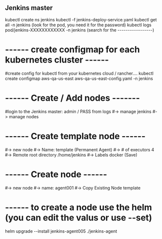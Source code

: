 ## Jenkins master
kubectl create ns jenkins
kubectl -f jenkins-deploy-service.yaml
kubectl get all -n jenkins (look for the pod, you need it for the password)
kubectl logs pod/jenkins-XXXXXXXXXXXX -n jenkins (search for the ------------------)
# ------ create configmap for each kubernetes cluster ------
#create config for kubectl from your kubernetes cloud / rancher....
kubectl create configmap aws-qa-us-east aws-qa-us-east-config.yaml -n jenkins
# ------ Create / Add nodes -------
#login to the Jenkins master: admin / PASS from logs
#-> manage jenkins 
#-> manage nodes
# ------ Create template node ------
#-> new node
#-> Name: template  (Permanent Agent)
#-> # of executors 4
#-> Remote root directory /home/jenkins
#-> Labels docker (Save)
# ------ Create node ------
#-> new node
#-> name: agent001
#-> Copy Existing Node template
# ------ to create a node use the helm (you can edit the valus or use --set)
helm upgrade --install jenkins-agent005 ./jenkins-agent
